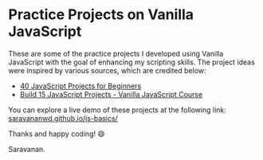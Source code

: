 # Practice Projects on Vanilla JavaScript

These are some of the practice projects I developed using Vanilla JavaScript with the goal of enhancing my scripting skills. The project ideas were inspired by various sources, which are credited below:

- [40 JavaScript Projects for Beginners](https://www.freecodecamp.org/news/javascript-projects-for-beginners/)
- [Build 15 JavaScript Projects - Vanilla JavaScript Course](https://www.youtube.com/watch?v=3PHXvlpOkf4)

You can explore a live demo of these projects at the following link:<br/>
[saravananwd.github.io/js-basics/](https://saravananwd.github.io/js-basics/)

Thanks and happy coding! &#128516;<br/>

Saravanan.
